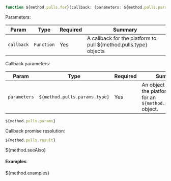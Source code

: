 ```typescript
function ${method.pulls.for}(callback: (parameters: ${method.pulls.params.type}) => Promise<${method.pulls.type}>): Promise<boolean>
```

Parameters:

| Param                  | Type                 | Required                 | Summary                 |
| ---------------------- | -------------------- | ------------------------ | ----------------------- |
| `callback` | `Function` | Yes | A callback for the platform to pull ${method.pulls.type} objects |

Callback parameters:

| Param                  | Type                 | Required                 | Summary                 |
| ---------------------- | -------------------- | ------------------------ | ----------------------- |
| `parameters` | `${method.pulls.params.type}` | Yes | An object describing the platform's query for an `${method.pulls.type}` object. |

```typescript
${method.pulls.params}
```

Callback promise resolution:

```typescript
${method.pulls.result}
```

${method.seeAlso}

#### Examples

${method.examples}
